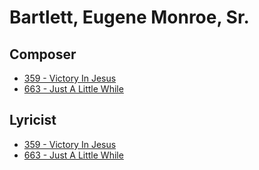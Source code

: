 # Bartlett, Eugene Monroe, Sr.

## Composer

- [359 - Victory In Jesus](/hymns/359.md)
- [663 - Just A Little While](/hymns/663.md)

## Lyricist

- [359 - Victory In Jesus](/hymns/359.md)
- [663 - Just A Little While](/hymns/663.md)

